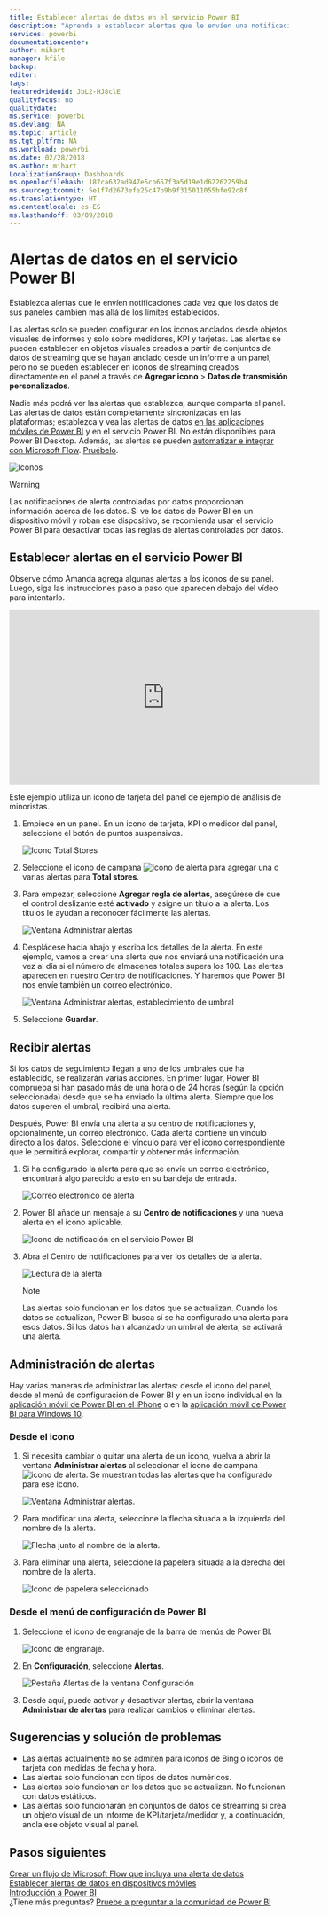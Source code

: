 ```yaml
---
title: Establecer alertas de datos en el servicio Power BI
description: "Aprenda a establecer alertas que le envíen una notificación cada vez que los datos de sus paneles cambien más allá de los límites establecidos en el servicio Microsoft Power BI."
services: powerbi
documentationcenter: 
author: mihart
manager: kfile
backup: 
editor: 
tags: 
featuredvideoid: JbL2-HJ8clE
qualityfocus: no
qualitydate: 
ms.service: powerbi
ms.devlang: NA
ms.topic: article
ms.tgt_pltfrm: NA
ms.workload: powerbi
ms.date: 02/28/2018
ms.author: mihart
LocalizationGroup: Dashboards
ms.openlocfilehash: 187ca632ad947e5cb657f3a5d19e1d62262259b4
ms.sourcegitcommit: 5e1f7d2673efe25c47b9b9f315011055bfe92c8f
ms.translationtype: HT
ms.contentlocale: es-ES
ms.lasthandoff: 03/09/2018
---
```

# <a name="data-alerts-in-power-bi-service"></a>Alertas de datos en el servicio Power BI
Establezca alertas que le envíen notificaciones cada vez que los datos de sus paneles cambien más allá de los límites establecidos. 

Las alertas solo se pueden configurar en los iconos anclados desde objetos visuales de informes y solo sobre medidores, KPI y tarjetas. Las alertas se pueden establecer en objetos visuales creados a partir de conjuntos de datos de streaming que se hayan anclado desde un informe a un panel, pero no se pueden establecer en iconos de streaming creados directamente en el panel a través de **Agregar icono** > **Datos de transmisión personalizados**. 

Nadie más podrá ver las alertas que establezca, aunque comparta el panel. Las alertas de datos están completamente sincronizadas en las plataformas; establezca y vea las alertas de datos [en las aplicaciones móviles de Power BI](mobile-set-data-alerts-in-the-mobile-apps.md) y en el servicio Power BI. No están disponibles para Power BI Desktop. Además, las alertas se pueden [automatizar e integrar con Microsoft Flow](https://flow.microsoft.com). [Pruébelo](service-flow-integration.md).

![Iconos](media/service-set-data-alerts/powerbi-alert-types-new.png)

> [!WARNING]
> Las notificaciones de alerta controladas por datos proporcionan información acerca de los datos. Si ve los datos de Power BI en un dispositivo móvil y roban ese dispositivo, se recomienda usar el servicio Power BI para desactivar todas las reglas de alertas controladas por datos.
> 
> 

## <a name="set-data-alerts-in-power-bi-service"></a>Establecer alertas en el servicio Power BI
Observe cómo Amanda agrega algunas alertas a los iconos de su panel. Luego, siga las instrucciones paso a paso que aparecen debajo del vídeo para intentarlo.

<iframe width="560" height="315" src="https://www.youtube.com/embed/JbL2-HJ8clE" frameborder="0" allowfullscreen></iframe>

Este ejemplo utiliza un icono de tarjeta del panel de ejemplo de análisis de minoristas.

1. Empiece en un panel. En un icono de tarjeta, KPI o medidor del panel, seleccione el botón de puntos suspensivos.
   
   ![Icono Total Stores](media/service-set-data-alerts/powerbi-card.png)
2. Seleccione el icono de campana ![icono de alerta](media/service-set-data-alerts/power-bi-bell-icon.png) para agregar una o varias alertas para **Total stores**.
   
1. Para empezar, seleccione **Agregar regla de alertas**, asegúrese de que el control deslizante esté **activado** y asigne un título a la alerta. Los títulos le ayudan a reconocer fácilmente las alertas.
   
   ![Ventana Administrar alertas](media/service-set-data-alerts/powerbi-alert-title.png)
4. Desplácese hacia abajo y escriba los detalles de la alerta.  En este ejemplo, vamos a crear una alerta que nos enviará una notificación una vez al día si el número de almacenes totales supera los 100. Las alertas aparecen en nuestro Centro de notificaciones. Y haremos que Power BI nos envíe también un correo electrónico.
   
   ![Ventana Administrar alertas, establecimiento de umbral](media/service-set-data-alerts/power-bi-set-alert-details.png)
5. Seleccione **Guardar**.

## <a name="receiving-alerts"></a>Recibir alertas
Si los datos de seguimiento llegan a uno de los umbrales que ha establecido, se realizarán varias acciones. En primer lugar, Power BI comprueba si han pasado más de una hora o de 24 horas (según la opción seleccionada) desde que se ha enviado la última alerta. Siempre que los datos superen el umbral, recibirá una alerta.

Después, Power BI envía una alerta a su centro de notificaciones y, opcionalmente, un correo electrónico. Cada alerta contiene un vínculo directo a los datos. Seleccione el vínculo para ver el icono correspondiente que le permitirá explorar, compartir y obtener más información.  

1. Si ha configurado la alerta para que se envíe un correo electrónico, encontrará algo parecido a esto en su bandeja de entrada.
   
   ![Correo electrónico de alerta](media/service-set-data-alerts/powerbi-alerts-email.png)
2. Power BI añade un mensaje a su **Centro de notificaciones** y una nueva alerta en el icono aplicable.
   
   ![Icono de notificación en el servicio Power BI](media/service-set-data-alerts/powerbi-alert-notifications.png)
3. Abra el Centro de notificaciones para ver los detalles de la alerta.
   
    ![Lectura de la alerta](media/service-set-data-alerts/powerbi-alert-notfication.png)
   
   > [!NOTE]
   > Las alertas solo funcionan en los datos que se actualizan. Cuando los datos se actualizan, Power BI busca si se ha configurado una alerta para esos datos. Si los datos han alcanzado un umbral de alerta, se activará una alerta.
   > 
   > 

## <a name="managing-alerts"></a>Administración de alertas
Hay varias maneras de administrar las alertas: desde el icono del panel, desde el menú de configuración de Power BI y en un icono individual en la [aplicación móvil de Power BI en el iPhone](mobile-set-data-alerts-in-the-mobile-apps.md) o en la [aplicación móvil de Power BI para Windows 10](mobile-set-data-alerts-in-the-mobile-apps.md).

### <a name="from-the-tile-itself"></a>Desde el icono
1. Si necesita cambiar o quitar una alerta de un icono, vuelva a abrir la ventana **Administrar alertas** al seleccionar el icono de campana ![icono de alerta](media/service-set-data-alerts/power-bi-bell-icon.png). Se muestran todas las alertas que ha configurado para ese icono.
   
    ![Ventana Administrar alertas](media/service-set-data-alerts/powerbi-see-alerts.png).
2. Para modificar una alerta, seleccione la flecha situada a la izquierda del nombre de la alerta.
   
    ![Flecha junto al nombre de la alerta](media/service-set-data-alerts/powerbi-see-alerts-arrow.png).
3. Para eliminar una alerta, seleccione la papelera situada a la derecha del nombre de la alerta.
   
      ![Icono de papelera seleccionado](media/service-set-data-alerts/powerbi-see-alerts-delete.png)

### <a name="from-the-power-bi-settings-menu"></a>Desde el menú de configuración de Power BI
1. Seleccione el icono de engranaje de la barra de menús de Power BI.
   
    ![Icono de engranaje](media/service-set-data-alerts/powerbi-gear-icon.png).
2. En **Configuración**, seleccione **Alertas**.
   
    ![Pestaña Alertas de la ventana Configuración](media/service-set-data-alerts/powerbi-alert-settings.png)
3. Desde aquí, puede activar y desactivar alertas, abrir la ventana **Administrar de alertas** para realizar cambios o eliminar alertas.

## <a name="tips-and-troubleshooting"></a>Sugerencias y solución de problemas
* Las alertas actualmente no se admiten para iconos de Bing o iconos de tarjeta con medidas de fecha y hora.
* Las alertas solo funcionan con tipos de datos numéricos.
* Las alertas solo funcionan en los datos que se actualizan. No funcionan con datos estáticos.
* Las alertas solo funcionarán en conjuntos de datos de streaming si crea un objeto visual de un informe de KPI/tarjeta/medidor y, a continuación, ancla ese objeto visual al panel.

## <a name="next-steps"></a>Pasos siguientes
[Crear un flujo de Microsoft Flow que incluya una alerta de datos](service-flow-integration.md)    
[Establecer alertas de datos en dispositivos móviles](mobile-set-data-alerts-in-the-mobile-apps.md)    
[Introducción a Power BI](service-get-started.md)    
¿Tiene más preguntas? [Pruebe a preguntar a la comunidad de Power BI](http://community.powerbi.com/)

